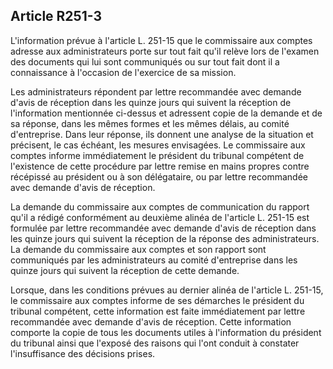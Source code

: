 Article R251-3
----
L'information prévue à l'article L. 251-15 que le commissaire aux comptes
adresse aux administrateurs porte sur tout fait qu'il relève lors de l'examen
des documents qui lui sont communiqués ou sur tout fait dont il a connaissance à
l'occasion de l'exercice de sa mission.

Les administrateurs répondent par lettre recommandée avec demande d'avis de
réception dans les quinze jours qui suivent la réception de l'information
mentionnée ci-dessus et adressent copie de la demande et de sa réponse, dans les
mêmes formes et les mêmes délais, au comité d'entreprise. Dans leur réponse, ils
donnent une analyse de la situation et précisent, le cas échéant, les mesures
envisagées. Le commissaire aux comptes informe immédiatement le président du
tribunal compétent de l'existence de cette procédure par lettre remise en mains
propres contre récépissé au président ou à son délégataire, ou par lettre
recommandée avec demande d'avis de réception.

La demande du commissaire aux comptes de communication du rapport qu'il a rédigé
conformément au deuxième alinéa de l'article L. 251-15 est formulée par lettre
recommandée avec demande d'avis de réception dans les quinze jours qui suivent
la réception de la réponse des administrateurs. La demande du commissaire aux
comptes et son rapport sont communiqués par les administrateurs au comité
d'entreprise dans les quinze jours qui suivent la réception de cette demande.

Lorsque, dans les conditions prévues au dernier alinéa de l'article L. 251-15,
le commissaire aux comptes informe de ses démarches le président du tribunal
compétent, cette information est faite immédiatement par lettre recommandée avec
demande d'avis de réception. Cette information comporte la copie de tous les
documents utiles à l'information du président du tribunal ainsi que l'exposé des
raisons qui l'ont conduit à constater l'insuffisance des décisions prises.
